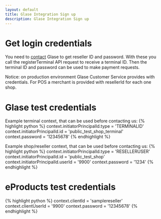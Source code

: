 ```yaml
---
layout: default
title: Glase Integration Sign up
description: Glase Integration Sign up
---
```


# Get login credentials

You need to [contact](/contact) Glase to get reseller ID and password. With these you call the registerTerminal API request to receive a terminal ID. Then the terminal ID and password can be used to make payment requests.

Notice: on production environment Glase Customer Service provides with credentials. For POS a merchant is provided with resellerId for each one shop.  

# Glase test credentials

Example terminal context, that can be used before contacting us:
{% highlight python %}
context.initiatorPrincipalId.type = 'TERMINALID'
context.initiatorPrincipalId.id = 'public_test_shop_terminal'
context.password = '12345678'
{% endhighlight %}

Example shop/reseller context, that can be used before contacting us:
{% highlight python %}
context.initiatorPrincipalId.type = 'RESELLERUSER'
context.initiatorPrincipalId.id = 'public_test_shop'
context.initiatorPrincipalId.userId = '9900'
context.password = '1234'
{% endhighlight %}

# eProducts test credentials

{% highlight python %}
context.clientId = 'samplereseller'
context.clientUserId = '9900'
context.password = '12345678'
{% endhighlight %}